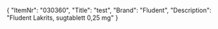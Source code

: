 {
  "ItemNr": "030360",
  "Title": "test",
  "Brand": "Fludent",
  "Description": "Fludent Lakrits, sugtablett 0,25 mg"
}